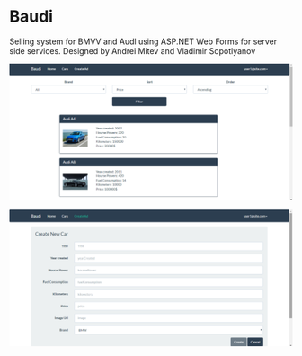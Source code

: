 # Baudi
Selling system for BMVV and Audl using ASP.NET Web Forms for server side services.
Designed by Andrei Mitev and Vladimir Sopotlyanov

![alt tag](https://raw.githubusercontent.com/AndrewMitev/Baudi/master/Screenshots/Cars-page.png)

![alt tag](https://raw.githubusercontent.com/AndrewMitev/Baudi/master/Screenshots/Create-car-page.png)
